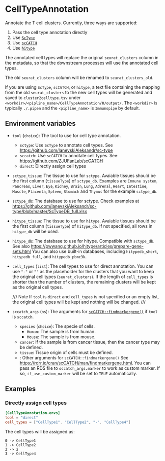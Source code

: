 # CellTypeAnnotation

Annotate the T cell clusters. Currently, three ways are supported:

1. Pass the cell type annotation directly
2. Use [`ScType`][1]
3. Use [`scCATCH`][2]
4. Use [`hitype`][4]

The annotated cell types will replace the original `seurat_clusters` column in the metadata, so that the downstream processes will use the annotated cell types.

The old `seurat_clusters` column will be renamed to `seurat_clusters_old`.

If you are using `ScType`, `scCATCH`, or `hitype`, a text file containing the mapping from the old `seurat_clusters` to the new cell types will be generated and saved to `cluster2celltype.tsv` under `<workdir>/<pipline_name>/CellTypeAnnotation/0/output/`. The `<workdir>` is typically `./.pipen` and the `<pipline_name>` is `Immunopipe` by default.

## Environment variables

- `tool` (`choice`): The tool to use for cell type annotation.
    - `sctype`: Use `ScType` to annotate cell types.
       See <https://github.com/IanevskiAleksandr/sc-type>
    - `sccatch`: Use `scCATCH` to annotate cell types.
       See <https://github.com/ZJUFanLab/scCATCH>
    - `direct`: Directly assign cell types
- `sctype_tissue`: The tissue to use for `sctype`.
   Avaiable tissues should be the first column (`tissueType`) of `sctype_db`.
   Examples are `Immune system`, `Pancreas`, `Liver`, `Eye`, `Kidney`,
   `Brain`, `Lung`, `Adrenal`, `Heart`, `Intestine`, `Muscle`,
   `Placenta`, `Spleen`, `Stomach` and `Thymus` for the example `sctype_db`.
- `sctype_db`: The database to use for sctype.
   Check examples at <https://github.com/IanevskiAleksandr/sc-type/blob/master/ScTypeDB_full.xlsx>
- `hitype_tissue`: The tissue to use for `hitype`.
   Avaiable tissues should be the first column (`tissueType`) of `hitype_db`.
   If not specified, all rows in `hitype_db` will be used.
- `hitype_db`: The database to use for hitype.
   Compatible with `sctype_db`.
   See also https://pwwang.github.io/hitype/articles/prepare-gene-sets.html
   You can also use built-in databases, including `hitypedb_short`, `hitypedb_full`, and `hitypedb_pbmc3k`.
- `cell_types` (`list`): The cell types to use for direct annotation. You can use `"-"` or `""` as the placeholder for the clusters that you want to keep the original cell types (`seurat_clusters`). If the length of `cell_types` is shorter than the number of clusters, the remaining clusters will be kept as the original cell types.

    /// Note
    If `tool` is `direct` and `cell_types` is not specified or an empty list, the original cell types will be kept and nothing will be changed.
    ///

- `sccatch_args` (`ns`): The arguments for [`scCATCH::findmarkergene()`][3] if `tool` is `sccatch`.
    - `species` (`choice`): The specie of cells.
        - `Human`: The sample is from human.
        - `Mouse`: The sample is from mouse.
    - `cancer`: If the sample is from cancer tissue, then the cancer type may be defined.
    - `tissue`: Tissue origin of cells must be defined.
    - <more>: Other arguments for `scCATCH::findmarkergene()`
       See <https://rdrr.io/cran/scCATCH/man/findmarkergene.html>.
       You can pass an RDS file to `sccatch_args.marker` to work as custom marker. If so,
       `if_use_custom_marker` will be set to `TRUE` automatically.

## Examples

### Directly assign cell types

```toml
[CellTypeAnnotation.envs]
tool = "direct"
cell_types = ["CellType1", "CellType2", "-", "CellType4"]
```

The cell types will be assigned as:

```
0 -> CellType1
1 -> CellType2
2 -> 2
3 -> CellType4
```

[1]: https://github.com/IanevskiAleksandr/sc-type
[2]: https://github.com/ZJUFanLab/scCATCH
[3]: https://rdrr.io/github/ZJUFanLab/scCATCH/man/findmarkergene.html
[4]: https://github.com/pwwang/hitype
